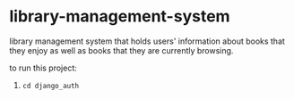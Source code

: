 # library-management-system
library management system that holds users' information about books that they enjoy as well as books that they are currently browsing. 

to run this project:
1. `cd django_auth`
